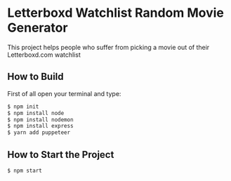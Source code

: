 # Letterboxd Watchlist Random Movie Generator
This project helps people who suffer from picking a movie out of their Letterboxd.com watchlist

## How to Build
First of all open your terminal and type:
```bash
$ npm init
$ npm install node
$ npm install nodemon
$ npm install express
$ yarn add puppeteer
```
## How to Start the Project

```bash
$ npm start
```




